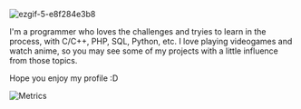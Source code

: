 ![ezgif-5-e8f284e3b8](https://user-images.githubusercontent.com/78744163/178334750-f3884cac-2354-4dee-bb3c-e09030484a84.gif)


I'm a programmer who loves the challenges and tryies to learn in the process, with C/C++, PHP, SQL, Python, etc.
I love playing videogames and watch anime, so you may see some of my projects with a little influence from those topics.

Hope you enjoy my profile :D

![Metrics](https://metrics.lecoq.io/Villanueva-Flavio?template=classic&base.activity=0&base.community=0&base.metadata=0&languages=1&achievements=1&base.indepth=false&base.hireable=false&languages.limit=8&languages.threshold=0%25&languages.other=false&languages.colors=github&languages.sections=most-used&languages.indepth=false&languages.analysis.timeout=15&languages.categories=markup%2C%20programming&languages.recent.categories=markup%2C%20programming&languages.recent.load=300&languages.recent.days=14&achievements.threshold=C&achievements.secrets=true&achievements.display=detailed&achievements.limit=0&config.timezone=America%2FBuenos_Aires)
